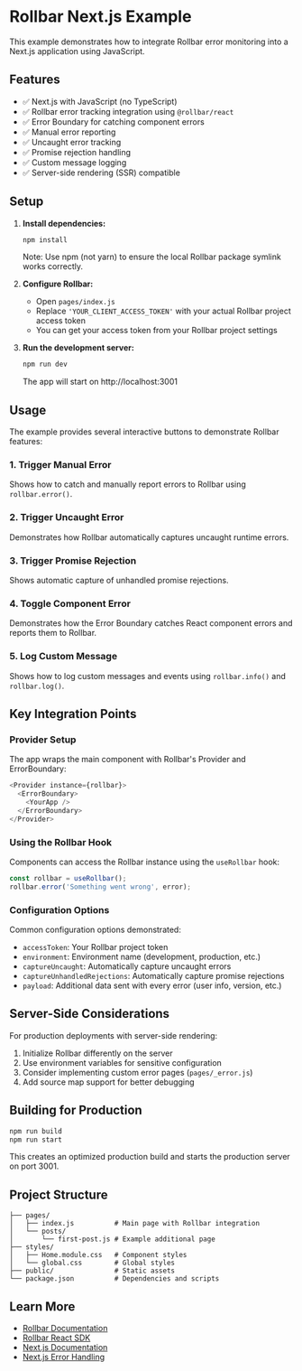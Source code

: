# Rollbar Next.js Example

This example demonstrates how to integrate Rollbar error monitoring into a Next.js application using JavaScript.

## Features

- ✅ Next.js with JavaScript (no TypeScript)
- ✅ Rollbar error tracking integration using `@rollbar/react`
- ✅ Error Boundary for catching component errors
- ✅ Manual error reporting
- ✅ Uncaught error tracking
- ✅ Promise rejection handling
- ✅ Custom message logging
- ✅ Server-side rendering (SSR) compatible

## Setup

1. **Install dependencies:**
   ```bash
   npm install
   ```
   
   Note: Use npm (not yarn) to ensure the local Rollbar package symlink works correctly.

2. **Configure Rollbar:**
   - Open `pages/index.js`
   - Replace `'YOUR_CLIENT_ACCESS_TOKEN'` with your actual Rollbar project access token
   - You can get your access token from your Rollbar project settings

3. **Run the development server:**
   ```bash
   npm run dev
   ```
   
   The app will start on http://localhost:3001

## Usage

The example provides several interactive buttons to demonstrate Rollbar features:

### 1. **Trigger Manual Error**
Shows how to catch and manually report errors to Rollbar using `rollbar.error()`.

### 2. **Trigger Uncaught Error**
Demonstrates how Rollbar automatically captures uncaught runtime errors.

### 3. **Trigger Promise Rejection**
Shows automatic capture of unhandled promise rejections.

### 4. **Toggle Component Error**
Demonstrates how the Error Boundary catches React component errors and reports them to Rollbar.

### 5. **Log Custom Message**
Shows how to log custom messages and events using `rollbar.info()` and `rollbar.log()`.

## Key Integration Points

### Provider Setup
The app wraps the main component with Rollbar's Provider and ErrorBoundary:

```javascript
<Provider instance={rollbar}>
  <ErrorBoundary>
    <YourApp />
  </ErrorBoundary>
</Provider>
```

### Using the Rollbar Hook
Components can access the Rollbar instance using the `useRollbar` hook:

```javascript
const rollbar = useRollbar();
rollbar.error('Something went wrong', error);
```

### Configuration Options
Common configuration options demonstrated:
- `accessToken`: Your Rollbar project token
- `environment`: Environment name (development, production, etc.)
- `captureUncaught`: Automatically capture uncaught errors
- `captureUnhandledRejections`: Automatically capture promise rejections
- `payload`: Additional data sent with every error (user info, version, etc.)

## Server-Side Considerations

For production deployments with server-side rendering:

1. Initialize Rollbar differently on the server
2. Use environment variables for sensitive configuration
3. Consider implementing custom error pages (`pages/_error.js`)
4. Add source map support for better debugging

## Building for Production

```bash
npm run build
npm run start
```

This creates an optimized production build and starts the production server on port 3001.

## Project Structure

```
├── pages/
│   ├── index.js          # Main page with Rollbar integration
│   └── posts/
│       └── first-post.js # Example additional page
├── styles/
│   ├── Home.module.css   # Component styles
│   └── global.css        # Global styles
├── public/               # Static assets
└── package.json          # Dependencies and scripts
```

## Learn More

- [Rollbar Documentation](https://docs.rollbar.com/)
- [Rollbar React SDK](https://docs.rollbar.com/docs/react)
- [Next.js Documentation](https://nextjs.org/docs)
- [Next.js Error Handling](https://nextjs.org/docs/basic-features/error-handling)
